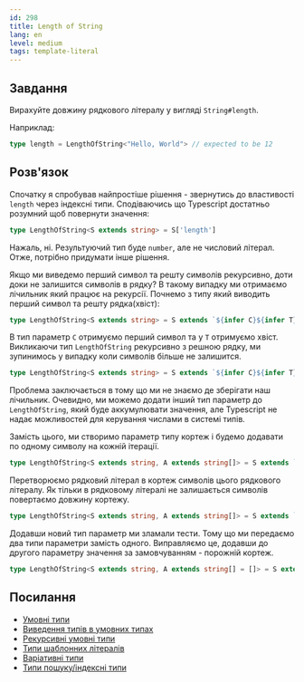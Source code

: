 ```yaml
---
id: 298
title: Length of String
lang: en
level: medium
tags: template-literal
---
```


## Завдання

Вирахуйте довжину рядкового літералу у вигляді `String#length`.

Наприклад:

```typescript
type length = LengthOfString<"Hello, World"> // expected to be 12
```

## Розв'язок

Спочатку я спробував найпростіше рішення - звернутись до властивості `length` через індексні типи.
Сподіваючись що Typescript достатньо розумний щоб повернути значення:

```typescript
type LengthOfString<S extends string> = S['length']
```

Нажаль, ні.
Результуючий тип буде `number`, але не числовий літерал.
Отже, потрібно придумати інше рішення.

Якщо ми виведемо перший символ та решту символів рекурсивно, доти доки не залишится символів в рядку?
В такому випадку ми отримаємо лічильник який працює на рекурсії.
Почнемо з типу який виводить перший символ та решту рядка(хвіст):

```typescript
type LengthOfString<S extends string> = S extends `${infer C}${infer T}` ? never : never;
```

В тип параметр `C` отримуємо перший символ та у `T` отримуємо хвіст.
Викликаючи тип `LengthOfString` рекурсивно з решною рядку, ми зупинимось у випадку коли символів більше не залишится.

```typescript
type LengthOfString<S extends string> = S extends `${infer C}${infer T}` ? LengthOfString<T> : never;
```

Проблема заключається в тому що ми не знаємо де зберігати наш лічильник.
Очевидно, ми можемо додати інший тип параметр до `LengthOfString`, який буде аккумулювати значення, але Typescript не надає можливостей для керування числами в системі типів.

Замість цього, ми створимо параметр типу кортеж і будемо додавати по одному символу на кожній ітерації.

```typescript
type LengthOfString<S extends string, A extends string[]> = S extends `${infer C}${infer T}` ? LengthOfString<T, [C, ...A]> : never;
```

Перетворюємо рядковий літерал в кортеж символів цього рядкового літералу. Як тільки в рядковому літералі не залишається символів повертаємо довжину кортежу.

```typescript
type LengthOfString<S extends string, A extends string[]> = S extends `${infer C}${infer T}` ? LengthOfString<T, [C, ...A]> : A['length'];
```

Додавши новий тип параметр ми зламали тести.
Тому що ми передаємо два типи параметри замість одного.
Виправляємо це, додавши до другого параметру значення за замовчуванням - порожній кортеж.

```typescript
type LengthOfString<S extends string, A extends string[] = []> = S extends `${infer C}${infer T}` ? LengthOfString<T, [C, ...A]> : A['length'];
```

## Посилання

- [Умовні типи](https://www.typescriptlang.org/docs/handbook/advanced-types.html#conditional-types)
- [Виведення типів в умовних типах](https://www.typescriptlang.org/docs/handbook/advanced-types.html#type-inference-in-conditional-types)
- [Рекурсивні умовні типи](https://www.typescriptlang.org/docs/handbook/release-notes/typescript-4-1.html#recursive-conditional-types)
- [Типи шаблонних літералів](https://www.typescriptlang.org/docs/handbook/release-notes/typescript-4-1.html#template-literal-types)
- [Варіативні типи](https://www.typescriptlang.org/docs/handbook/release-notes/typescript-4-0.html#variadic-tuple-types)
- [Типи пошуку/індексні типи](https://www.typescriptlang.org/docs/handbook/advanced-types.html#index-types)
